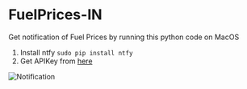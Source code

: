# FuelPrices-IN
Get notification of Fuel Prices by running this python code on MacOS
1. Install ntfy `sudo pip install ntfy`
2. Get APIKey from [here](https://market.mashape.com/navii/daily-fuel-price-india/overview)

![Notification](http://i.imgur.com/NwiFuRu.png,"Notification")
